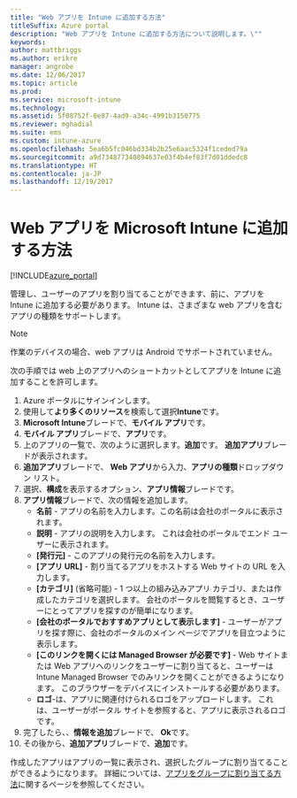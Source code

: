 ```yaml
---
title: "Web アプリを Intune に追加する方法"
titleSuffix: Azure portal
description: "Web アプリを Intune に追加する方法について説明します。\""
keywords: 
author: mattbriggs
ms.author: erikre
manager: angrobe
ms.date: 12/06/2017
ms.topic: article
ms.prod: 
ms.service: microsoft-intune
ms.technology: 
ms.assetid: 5f08752f-0e87-4ad9-a34c-4991b3150775
ms.reviewer: mghadial
ms.suite: ems
ms.custom: intune-azure
ms.openlocfilehash: 5ea6b5fc046bd334b2b25e6aac5324f1ceded79a
ms.sourcegitcommit: a9d734877340894637e03f4b4ef83f7d01ddedc8
ms.translationtype: HT
ms.contentlocale: ja-JP
ms.lasthandoff: 12/19/2017
---
```

# <a name="how-to-add-web-apps-to-microsoft-intune"></a>Web アプリを Microsoft Intune に追加する方法

[!INCLUDE[azure_portal](./includes/azure_portal.md)]

管理し、ユーザーのアプリを割り当てることができます、前に、アプリを Intune に追加する必要があります。 Intune は、さまざまな web アプリを含むアプリの種類をサポートします。

> [!Note]
> 作業のデバイスの場合、web アプリは Android でサポートされていません。

次の手順では web 上のアプリへのショートカットとしてアプリを Intune に追加することを許可します。

1. Azure ポータルにサインインします。
2. 使用して**より多くのリソース**を検索して選択**Intune**です。
3. **Microsoft Intune**ブレードで、**モバイル アプリ**です。
4. **モバイル アプリ**ブレードで、**アプリ**です。
5. 上のアプリの一覧で、次のように選択します。**追加**です。 **追加アプリ**ブレードが表示されます。
6. **追加アプリ**ブレードで、 **Web アプリ**から入力、**アプリの種類**ドロップダウン リスト。
7. 選択、**構成**を表示するオプション、**アプリ情報**ブレードです。
8. **アプリ情報**ブレードで、次の情報を追加します。
    - **名前** - アプリの名前を入力します。この名前は会社のポータルに表示されます。
    - **説明** - アプリの説明を入力します。 これは会社のポータルでエンド ユーザーに表示されます。
    - **[発行元]** - このアプリの発行元の名前を入力します。
    - **[アプリ URL]** - 割り当てるアプリをホストする Web サイトの URL を入力します。
    - **[カテゴリ]** (省略可能) - 1 つ以上の組み込みアプリ カテゴリ、または作成したカテゴリを選択します。 会社のポータルを閲覧するとき、ユーザーにとってアプリを探すのが簡単になります。
    - **[会社のポータルでおすすめアプリとして表示します]** - ユーザーがアプリを探す際に、会社のポータルのメイン ページでアプリを目立つように表示します。
    - **[このリンクを開くには Managed Browser が必要です]** - Web サイトまたは Web アプリへのリンクをユーザーに割り当てると、ユーザーは Intune Managed Browser でのみリンクを開くことができるようになります。 このブラウザーをデバイスにインストールする必要があります。
    - **ロゴ**-は、アプリに関連付けられるロゴをアップロードします。 これは、ユーザーがポータル サイトを参照すると、アプリに表示されるロゴです。
9. 完了したら、、**情報を追加**ブレードで、 **Ok**です。
10. その後から、**追加アプリ**ブレードで、**追加**です。

作成したアプリはアプリの一覧に表示され、選択したグループに割り当てることができるようになります。 詳細については、[アプリをグループに割り当てる方法](apps-deploy.md)に関するページを参照してください。